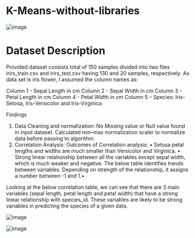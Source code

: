 # K-Means-without-libraries

![image](https://user-images.githubusercontent.com/17669852/114973089-d1cb9400-9ed3-11eb-81af-73bbce7e1fc4.png)


# Dataset Description
Provided dataset consists total of 150 samples divided into two files irirs_train.csv and irirs_test.csv having 130
and 20 samples, respectively. As data set is iris flower, I assumed the column names as:

Column 1 - Sepal Length in cm
Column 2 - Sepal Width in cm
Column 3 - Petal Length in cm
Column 4 - Petal Width in cm
Column 5 – Species: Iris-Setosa, Iris-Versicolor and Iris-Virginica

Findings
1. Data Cleaning and normalization:
    No Missing value or Null value found in input dataset.
    Calculated min-max normalization scaler to normalize data before passing to algorithm.
2. Correlation Analysis:
  Outcomes of Correlation analysis:
  • Setosa petal lengths and widths are much smaller than Versicolor and Virginica.
  • Strong linear relationship between all the variables except sepal width, which is much weaker and
  negative.
The below table identifies trends between variables. Depending on strength of the relationship, it
assigns a number between -1 and 1.•

Looking at the below correlation table, we can see that there are 3 main variables (sepal length, petal
length and petal width) that have a strong linear relationship with species_id. These variables are
likely to be strong variables in predicting the species of a given data.

![image](https://user-images.githubusercontent.com/17669852/114973279-38e94880-9ed4-11eb-90a9-a663f7c9ea72.png)


![image](https://user-images.githubusercontent.com/17669852/114973376-764dd600-9ed4-11eb-9ff4-948b1ea1d4e6.png)
